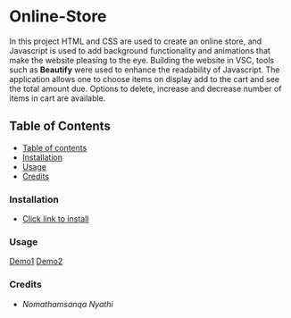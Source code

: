 # Online-Store 
In this project HTML and CSS are used to create an online store, and Javascript is used to add  background functionality
and animations that make the website pleasing to the eye. Building the website in VSC, tools such as **Beautify** were used 
to enhance the readability of Javascript. The application allows one to choose items on display add to the cart and see the
total amount due. Options to delete, increase and decrease number of items in cart are available. 

## Table of Contents

* [Table of contents](#table-of-contents)
* [Installation](#installation)
* [Usage](#usage)
* [Credits](#credits)


### Installation

* [Click link to install ](https://github.com/Mathamsanqa28/Online-Store.git)

### Usage
  [Demo1](https://user-images.githubusercontent.com/80464642/111697595-6fcd2f80-883e-11eb-9d95-c02fcf83fd57.png)
  [Demo2](https://user-images.githubusercontent.com/80464642/111697573-65ab3100-883e-11eb-9cf3-3a8f5710e2b4.png)


### Credits
* _Nomathamsanqa Nyathi_


